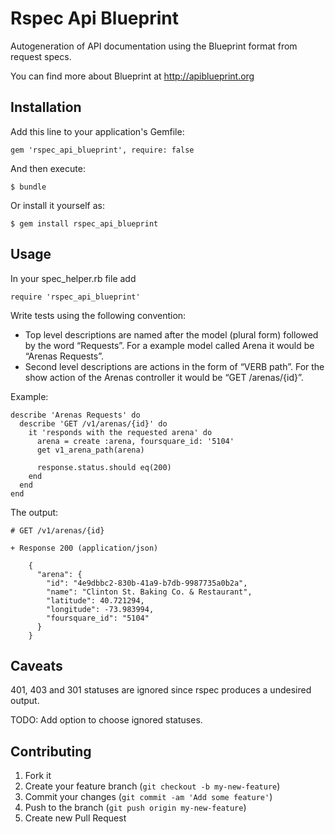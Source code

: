 # Rspec Api Blueprint

Autogeneration of API documentation using the Blueprint format from request specs.

You can find more about Blueprint at http://apiblueprint.org

## Installation

Add this line to your application's Gemfile:

    gem 'rspec_api_blueprint', require: false

And then execute:

    $ bundle

Or install it yourself as:

    $ gem install rspec_api_blueprint

## Usage

In your spec_helper.rb file add

    require 'rspec_api_blueprint'

Write tests using the following convention:

- Top level descriptions are named after the model (plural form) followed by the word “Requests”. For a example model called Arena it would be “Arenas Requests”.
- Second level descriptions are actions in the form of “VERB path”. For the show action of the Arenas controller it would be “GET /arenas/{id}”.

Example:

    describe 'Arenas Requests' do
      describe 'GET /v1/arenas/{id}' do
        it 'responds with the requested arena' do
          arena = create :arena, foursquare_id: '5104'
          get v1_arena_path(arena)

          response.status.should eq(200)
        end
      end
    end

The output:

    # GET /v1/arenas/{id}

    + Response 200 (application/json)

        {
          "arena": {
            "id": "4e9dbbc2-830b-41a9-b7db-9987735a0b2a",
            "name": "Clinton St. Baking Co. & Restaurant",
            "latitude": 40.721294,
            "longitude": -73.983994,
            "foursquare_id": "5104"
          }
        }

## Caveats

401, 403 and 301 statuses are ignored since rspec produces a undesired output.

TODO: Add option to choose ignored statuses.

## Contributing

1. Fork it
2. Create your feature branch (`git checkout -b my-new-feature`)
3. Commit your changes (`git commit -am 'Add some feature'`)
4. Push to the branch (`git push origin my-new-feature`)
5. Create new Pull Request
